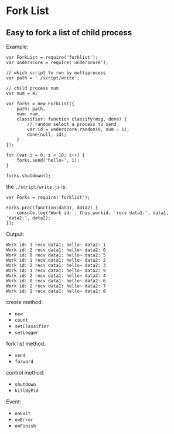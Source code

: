 Fork List
======================

Easy to fork a list of child process
------------------------------------

Example:

    var ForkList = require('forklist');
    var underscore = require('underscore');

    // which script to run by multiprocess
    var path = './script/write';

    // child process num
    var num = 4;

    var forks = new ForkList({
        path: path,
        num: num,
        classifier: function classify(msg, done) {
            // random select a process to send
            var id = underscore.random(0, num - 1);
            done(null, id);
        }
    });

    for (var i = 0; i < 10; i++) {
        forks.send('hello~', i);
    }

    forks.shutdown();

the `./script/write.js` is:

    var Forks = require('forklist');

    Forks.proc(function(data1, data2) {
        console.log('Work id:', this.workid, 'recv data1:', data1, 'data2:', data2);
    });

Output:

    Work id: 1 recv data1: hello~ data2: 1
    Work id: 2 recv data1: hello~ data2: 0
    Work id: 0 recv data1: hello~ data2: 5
    Work id: 1 recv data1: hello~ data2: 2
    Work id: 2 recv data1: hello~ data2: 3
    Work id: 1 recv data1: hello~ data2: 9
    Work id: 2 recv data1: hello~ data2: 4
    Work id: 0 recv data1: hello~ data2: 6
    Work id: 2 recv data1: hello~ data2: 7
    Work id: 2 recv data1: hello~ data2: 8

create method:

* `new`
* `count`
* `setClassifier`
* `setLogger`

fork list method:

* `send`
* `forward`

control method:

* `shutdown`
* `killByPid`

Event:

* `onExit`
* `onError`
* `onFinish`